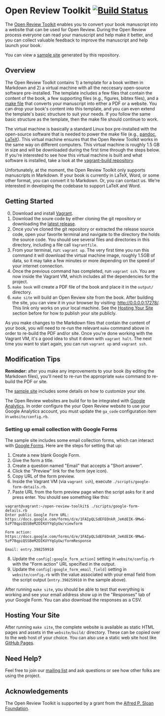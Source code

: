 # Open Review Toolkit [![Build Status](https://travis-ci.org/open-review-toolkit/open-review-toolkit.svg?branch=master)](https://travis-ci.org/open-review-toolkit/open-review-toolkit)

The [Open Review Toolkit](http://www.openreviewtoolkit.org/) enables you to convert your book manuscript into a website that can be used for Open Review. During the Open Review process everyone can read your manuscript and help make it better, and you can collect valuable feedback to improve the manuscript and help launch your book.

You can view a [sample site](http://sample.openreviewtoolkit.org/) generated by this repository.

## Overview

The Open Review Toolkit contains 1) a template for a book written in Markdown and 2) a virtual machine with all the neccesary open-source software pre-installed.  The template includes a few files that contain the content of the book, a few supporting files (e.g., figures, bibtex files), and a [make file](https://swcarpentry.github.io/make-novice/) that converts your manuscript into either a PDF or a website.  You can drop your book's content into this template, and you can even extend the template's basic structure to suit your needs.  If you follow the same basic structure as the template, then the make file should continue to work.  

The virtual machine is basically a standard Linux box pre-installed with the open-source software that is needed to power the make file (e.g., [pandoc](http://pandoc.org/), [LaTeX](https://www.latex-project.org/)).  This virtual machine ensures that the Open Review Toolkit works in the same way on different computers. This virtual machine is roughly 1.5 GB in size and will be downloaded during the first time through the steps below. If you're interested to see how this virtual machine is built and what software is installed, take a look at the [vagrant-build repository](https://github.com/open-review-toolkit/vagrant-build).

Unfortunately, at the moment, the Open Review Toolkit only supports manuscripts in Markdown.  If your book is currently in LaTeX, Word, or some other format, you can convert it to Markdown.  Or, you can contact us.  We're interested in developing the codebase to support LaTeX and Word.

## Getting Started

0. Download and install [Vagrant](https://www.vagrantup.com/).
1. Download the soure code by either cloning the git repository or downloading the [latest release](https://github.com/open-review-toolkit/open-review-toolkit/releases/latest).
2. Once you've cloned the git repository or extracted the release source code, open your favorite terminal and navigate to the directory the holds the source code. You should see several files and directories in this directory, including a file call `Vagrantfile`.
3. From your terminal, run: `vagrant up`. The very first time you run this command it will download the virtual machine image, roughly 1.5GB of data, so it may take a few minutes or more depending on the speed of your internet connection.
4. Once the previous command has completed, run `vagrant ssh`. You are now inside the Vagrant VM, which includes all the dependencies for the project.
5. `make book` will create a PDF file of the book and place it in the `output/` directory.
6. `make site` will build an Open Review site from the book. After building the site, you can view it in your browser by visiting: http://0.0.0.0:17278/. This link only works on your local machine. See the [Hosting Your Site](#hosting-your-site) section before for how to publish your site publicly.

As you make changes to the Markdown files that contain the content of your book, you will need to re-run the relevant `make` command above in order to re-build the PDF and/or site. Once you're done working with the Vagrant VM, it's a good idea to shut it down with `vagrant halt`. The next time you want to start again, you can run `vagrant up` and `vagrant ssh`.

## Modification Tips

**Reminder:** after you make any improvements to your book (by editing the Markdown files), you'll need to re-run the appropriate `make` command to re-build the PDF or site.

The [sample site](http://sample.openreviewtoolkit.org/) includes some details on how to customize your site.

The Open Review websites are build for to be integrated with [Google Analytics](https://www.google.com/analytics/). In order configure the your Open Review website to use your Google Analytics account, you must update the `ga_code` configuration item in `website/config.rb`.

### Setting up email collection with Google Forms

The sample site includes some email collection forms, which can interact with [Google Forms](https://www.google.com/forms/about/). Here are the steps for setting that up:

1. Create a new blank Google Form.
2. Give the form a title.
3. Create a question named "Email" that accepts a "Short answer".
4. Click the "Preview" link for the form (eye icon).
5. Copy URL of the form preview.
6. Inside the Vagrant VM (via `vagrant ssh`), execute `./scripts/google-form-details.rb`.
7. Paste URL from the form preview page when the script asks for it and press enter. You should see something like this:
  ```
vagrant@vagrant:~/open-review-toolkit$ ./scripts/google-form-details.rb 
Enter public Google Form URL: https://docs.google.com/forms/d/e/1FAIpQLSdEFEOnkR_JeKdEIK-9MwG-5zP78qpiQSSBeM2DIKUYYqGyUw/viewform

Form action: https://docs.google.com/forms/d/e/1FAIpQLSdEFEOnkR_JeKdEIK-9MwG-5zP78qpiQSSBeM2DIKUYYqGyUw/formResponse

Email: entry.398259910
  ```
8. Update the `config[:google_form_action]` setting in `website/config.rb` with the "Form action" URL specified in the output.
9. Update the `config[:google_form_email_field]` setting in `website/config.rb` with the value associated with your email field from the script output (`entry.398259910` in the sample above).

After running `make site`, you should be able to test that everything is working and see your email address show up in the "Responses" tab of your Google Form. You can also download the responses as a CSV.

## Hosting Your Site

After running `make site`, the complete website is available as static HTML pages and assets in the `website/build/` directory. These can be copied over to the web host of your choice. You can also use a static web site host like [GitHub Pages](https://pages.github.com/).

## Need Help?

Feel free to join our [mailing list](https://groups.google.com/forum/#!forum/open-review-toolkit) and ask questions or see how other folks are using the project.

## Acknowledgements

The Open Review Toolkit is supported by a grant from the [Alfred P. Sloan Foundation](http://www.sloan.org).
